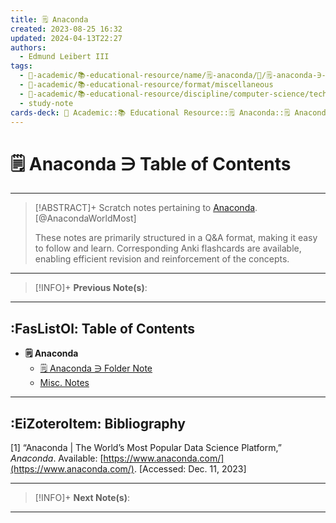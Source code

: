 ```yaml
---
title: 🗒️ Anaconda
created: 2023-08-25 16:32
updated: 2024-04-13T22:27
authors:
  - Edmund Leibert III
tags:
  - 🔴-academic/📚-educational-resource/name/🗒️-anaconda/🔖/🗒️-anaconda-∋-table-of-contents
  - 🔴-academic/📚-educational-resource/format/miscellaneous
  - 🔴-academic/📚-educational-resource/discipline/computer-science/technology/anaconda
  - study-note
cards-deck: 🔴 Academic::📚 Educational Resource::🗒️ Anaconda::🗒️ Anaconda ∋ Table of Contents
---
```


#  🗒️ Anaconda ∋ Table of Contents

---

> [!ABSTRACT]+ 
> Scratch notes pertaining to [Anaconda](https://www.anaconda.com/). [@AnacondaWorldMost]
> 
> These notes are primarily structured in a Q&A format, making it easy to follow and learn. Corresponding Anki flashcards are available, enabling efficient revision and reinforcement of the concepts.

---

> [!INFO]+ 
> **Previous Note(s)**:
> 

---

## :FasListOl: Table of Contents
- **🗒️ Anaconda**
	- [🗒️ Anaconda ∋ Folder Note](the-vault/src/🔴%20Academic/📚%20Educational%20Resource/Scratch%20notes/🗒️%20Anaconda/🗒️%20Anaconda%20∋%20Folder%20Note.md)
	- [Misc. Notes](the-vault/src/🔴%20Academic/📚%20Educational%20Resource/Scratch%20notes/🗒️%20Anaconda/Misc.%20Notes.md)

---

## :EiZoteroItem: Bibliography

\[1\]
“Anaconda | The World’s Most Popular Data Science Platform,” _Anaconda_. Available: [https://www.anaconda.com/](https://www.anaconda.com/). [Accessed: Dec. 11, 2023]

---

> [!INFO]+
> **Next Note(s)**:

---
